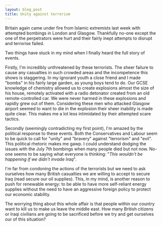 ```yaml
---
layout: blog_post
title: Unity against terrorism
---
```

Britain again came under fire from Islamic extremists last week with attempted bombings in London and Glasgow. Thankfully no-one except the one of the perpetrators were hurt and their fairly inept attempts to disrupt and terrorise failed.

Two things have stuck in my mind when I finally heard the full story of events.

Firstly, I'm incredibly unthreatened by these terrorists. The sheer failure to cause any casualties in such crowded areas and the incompetence this shows is staggering. In my ignorant youth a close friend and I made "bombs" in his fairly large garden, as young boys tend to do. Our GCSE knowledge of chemistry allowed us to create explosions almost the size of his house, remotely activated with a radio detonator created from an old remote-controlled car. We were never harmed in these explosions and rapidly grew out of them. Considering these men who attacked Glasgow airport seemed to want to die in the explosion their sheer inability is made quite clear. This makes me a lot less intimidated by their attempted scare tactics.

Secondly (seemingly contradicting my first point), I'm amazed by the political response to these events. Both the Conservatives and Labour seem to be quick to call for "unity" and "bravery" against "terrorism" and "evil". This political rhetoric makes me gawp. I could understand dodging the issues with the July 7th bombings when many people died but not now. No-one seems to be saying what everyone is thinking: "_This wouldn't be happening if we didn't invade Iraq_".

I'm far from condoning the actions of the terrorists but we need to ask ourselves how many British casualties we are willing to accept to secure Iraq (read secure our oil supplies). This, in my mind, is another reason to push for renewable energy: to be able to have more self-reliant energy supplies without the need to have an aggressive foreign policy to protect our economic stability.

The worrying thing about this whole affair is that people within our country want to kill us to make us leave the middle east. How many British citizens or Iraqi civilians are going to be sacrificed before we try and get ourselves our of this situation?
